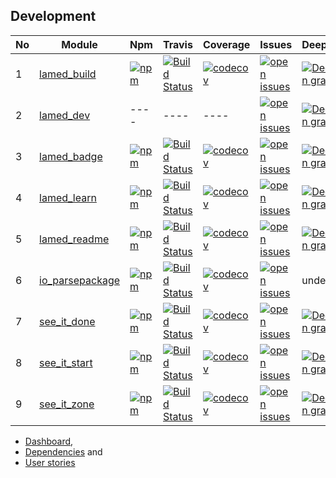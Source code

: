 ## Development

| No |Module |Npm |Travis |Coverage |Issues |Deepscans |Lastcommit |
|  ---- | ---- | ---- | ---- | ---- | ---- | ---- | ---- |
1 |[lamed_build](https://github.com/perezlamed/lamed_build) |[![npm](https://img.shields.io/npm/v/lamed_build.svg)](https://www.npmjs.org/package/lamed_build) |[![Build Status](https://travis-ci.org/perezlamed/lamed_build.svg?branch=master)](https://travis-ci.org/perezlamed/lamed_build) |[![codecov](https://codecov.io/gh/perezlamed/lamed_build/branch/master/graph/badge.svg)](https://codecov.io/gh/perezlamed/lamed_build) |[![open issues](https://img.shields.io/github/issues-raw/perezlamed/lamed_build.svg)](https://github.com/perezlamed/lamed_build/issues) |[![DeepScan grade](https://deepscan.io/api/teams/1597/projects/6362/branches/52836/badge/grade.svg)](https://deepscan.io/dashboard#view=project&tid=1597&pid=6362&bid=52836) |[![last commit](https://img.shields.io/github/last-commit/perezlamed/lamed_build.svg)](https://github.com/perezlamed/lamed_build/graphs/commit-activity) |
2 |[lamed_dev](https://github.com/perezlamed/lamed_dev) |---- |---- |---- |[![open issues](https://img.shields.io/github/issues-raw/perezlamed/lamed_dev.svg)](https://github.com/perezlamed/lamed_dev/issues) |[![DeepScan grade](https://deepscan.io/api/teams/1597/projects/6358/branches/52832/badge/grade.svg)](https://deepscan.io/dashboard#view=project&tid=1597&pid=6358&bid=52832) |[![last commit](https://img.shields.io/github/last-commit/perezlamed/lamed_dev.svg)](https://github.com/perezlamed/lamed_dev/graphs/commit-activity) |
3 |[lamed_badge](https://github.com/perezlamed/lamed_badge) |[![npm](https://img.shields.io/npm/v/lamed_badge.svg)](https://www.npmjs.org/package/lamed_badge) |[![Build Status](https://travis-ci.org/perezlamed/lamed_badge.svg?branch=master)](https://travis-ci.org/perezlamed/lamed_badge) |[![codecov](https://codecov.io/gh/perezlamed/lamed_badge/branch/master/graph/badge.svg)](https://codecov.io/gh/perezlamed/lamed_badge) |[![open issues](https://img.shields.io/github/issues-raw/perezlamed/lamed_badge.svg)](https://github.com/perezlamed/lamed_badge/issues) |[![DeepScan grade](https://deepscan.io/api/teams/1597/projects/6357/branches/52831/badge/grade.svg)](https://deepscan.io/dashboard#view=project&tid=1597&pid=6357&bid=52831) |[![last commit](https://img.shields.io/github/last-commit/perezlamed/lamed_badge.svg)](https://github.com/perezlamed/lamed_badge/graphs/commit-activity) |
4 |[lamed_learn](https://github.com/perezlamed/lamed_learn) |[![npm](https://img.shields.io/npm/v/lamed_learn.svg)](https://www.npmjs.org/package/lamed_learn) |[![Build Status](https://travis-ci.org/perezlamed/lamed_learn.svg?branch=master)](https://travis-ci.org/perezlamed/lamed_learn) |[![codecov](https://codecov.io/gh/perezlamed/lamed_learn/branch/master/graph/badge.svg)](https://codecov.io/gh/perezlamed/lamed_learn) |[![open issues](https://img.shields.io/github/issues-raw/perezlamed/lamed_learn.svg)](https://github.com/perezlamed/lamed_learn/issues) |[![DeepScan grade](https://deepscan.io/api/teams/1597/projects/6369/branches/52844/badge/grade.svg)](https://deepscan.io/dashboard#view=project&tid=1597&pid=6369&bid=52844) |[![last commit](https://img.shields.io/github/last-commit/perezlamed/lamed_learn.svg)](https://github.com/perezlamed/lamed_learn/graphs/commit-activity) |
5 |[lamed_readme](https://github.com/perezlamed/lamed_readme) |[![npm](https://img.shields.io/npm/v/lamed_readme.svg)](https://www.npmjs.org/package/lamed_readme) |[![Build Status](https://travis-ci.org/perezlamed/lamed_readme.svg?branch=master)](https://travis-ci.org/perezlamed/lamed_readme) |[![codecov](https://codecov.io/gh/perezlamed/lamed_readme/branch/master/graph/badge.svg)](https://codecov.io/gh/perezlamed/lamed_readme) |[![open issues](https://img.shields.io/github/issues-raw/perezlamed/lamed_readme.svg)](https://github.com/perezlamed/lamed_readme/issues) |[![DeepScan grade](https://deepscan.io/api/teams/1597/projects/7995/branches/90041/badge/grade.svg)](https://deepscan.io/dashboard#view=project&tid=1597&pid=7995&bid=90041) |[![last commit](https://img.shields.io/github/last-commit/perezlamed/lamed_readme.svg)](https://github.com/perezlamed/lamed_readme/graphs/commit-activity) |
6 |[io_parsepackage](https://github.com/perezlamed/io_parsepackage) |[![npm](https://img.shields.io/npm/v/io_parsepackage.svg)](https://www.npmjs.org/package/io_parsepackage) |[![Build Status](https://travis-ci.org/perezlamed/io_parsepackage.svg?branch=master)](https://travis-ci.org/perezlamed/io_parsepackage) |[![codecov](https://codecov.io/gh/perezlamed/io_parsepackage/branch/master/graph/badge.svg)](https://codecov.io/gh/perezlamed/io_parsepackage) |[![open issues](https://img.shields.io/github/issues-raw/perezlamed/io_parsepackage.svg)](https://github.com/perezlamed/io_parsepackage/issues) |undefined |[![last commit](https://img.shields.io/github/last-commit/perezlamed/io_parsepackage.svg)](https://github.com/perezlamed/io_parsepackage/graphs/commit-activity) |
7 |[see_it_done](https://github.com/perezlamed/see_it_done) |[![npm](https://img.shields.io/npm/v/see_it_done.svg)](https://www.npmjs.org/package/see_it_done) |[![Build Status](https://travis-ci.org/perezlamed/see_it_done.svg?branch=master)](https://travis-ci.org/perezlamed/see_it_done) |[![codecov](https://codecov.io/gh/perezlamed/see_it_done/branch/master/graph/badge.svg)](https://codecov.io/gh/perezlamed/see_it_done) |[![open issues](https://img.shields.io/github/issues-raw/perezlamed/see_it_done.svg)](https://github.com/perezlamed/see_it_done/issues) |[![DeepScan grade](https://deepscan.io/api/teams/1597/projects/6046/branches/48313/badge/grade.svg)](https://deepscan.io/dashboard#view=project&tid=1597&pid=6046&bid=48313) |[![last commit](https://img.shields.io/github/last-commit/perezlamed/see_it_done.svg)](https://github.com/perezlamed/see_it_done/graphs/commit-activity) |
8 |[see_it_start](https://github.com/perezlamed/see_it_start) |[![npm](https://img.shields.io/npm/v/see_it_start.svg)](https://www.npmjs.org/package/see_it_start) |[![Build Status](https://travis-ci.org/perezlamed/see_it_start.svg?branch=master)](https://travis-ci.org/perezlamed/see_it_start) |[![codecov](https://codecov.io/gh/perezlamed/see_it_start/branch/master/graph/badge.svg)](https://codecov.io/gh/perezlamed/see_it_start) |[![open issues](https://img.shields.io/github/issues-raw/perezlamed/see_it_start.svg)](https://github.com/perezlamed/see_it_start/issues) |[![DeepScan grade](https://deepscan.io/api/teams/1597/projects/6370/branches/52845/badge/grade.svg)](https://deepscan.io/dashboard#view=project&tid=1597&pid=6370&bid=52845) |[![last commit](https://img.shields.io/github/last-commit/perezlamed/see_it_start.svg)](https://github.com/perezlamed/see_it_start/graphs/commit-activity) |
9 |[see_it_zone](https://github.com/perezlamed/see_it_zone) |[![npm](https://img.shields.io/npm/v/see_it_zone.svg)](https://www.npmjs.org/package/see_it_zone) |[![Build Status](https://travis-ci.org/perezlamed/see_it_zone.svg?branch=master)](https://travis-ci.org/perezlamed/see_it_zone) |[![codecov](https://codecov.io/gh/perezlamed/see_it_zone/branch/master/graph/badge.svg)](https://codecov.io/gh/perezlamed/see_it_zone) |[![open issues](https://img.shields.io/github/issues-raw/perezlamed/see_it_zone.svg)](https://github.com/perezlamed/see_it_zone/issues) |[![DeepScan grade](https://deepscan.io/api/teams/1597/projects/7741/branches/83151/badge/grade.svg)](https://deepscan.io/dashboard#view=project&tid=1597&pid=7741&bid=83151) |[![last commit](https://img.shields.io/github/last-commit/perezlamed/see_it_zone.svg)](https://github.com/perezlamed/see_it_zone/graphs/commit-activity) |
- [Dashboard](./Dashboard.md),
- [Dependencies](./Dependencies.md) and
- [User stories](./UserStories.md)